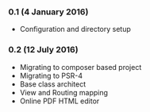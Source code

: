 ### 0.1 (4 January 2016)
* Configuration and directory setup

### 0.2 (12 July 2016)
* Migrating to composer based project
* Migrating to PSR-4
* Base class architect
* View and Routing mapping
* Online PDF HTML editor